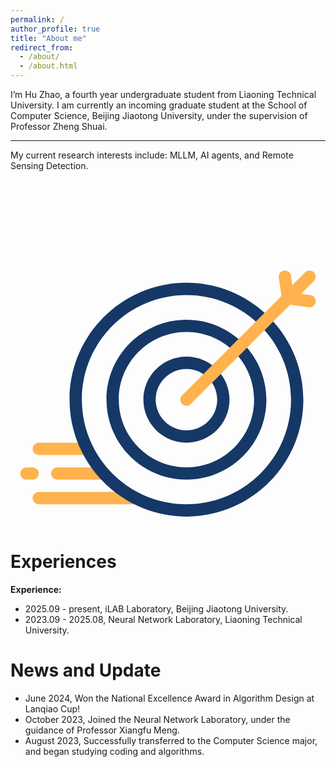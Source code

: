```yaml
---
permalink: /
author_profile: true
title: "About me"
redirect_from: 
  - /about/
  - /about.html
---
```


I’m Hu Zhao, a fourth year undergraduate student from Liaoning Technical University. I am currently an incoming graduate student at the School of Computer Science, Beijing Jiaotong University, under the supervision of Professor Zheng Shuai. 
****
My current research interests include: MLLM, AI agents, and Remote Sensing Detection.

<br><br><br>

<!-- Generator: Adobe Illustrator 24.1.0, SVG Export Plug-In . SVG Version: 6.00 Build 0)  -->
<svg class="experience-img" xmlns="http://www.w3.org/2000/svg" xmlns:xlink="http://www.w3.org/1999/xlink" x="0px" y="0px"
     viewBox="0 0 512 512" style="enable-background:new 0 0 512 512;" xml:space="preserve">
    <g id="_x31_0_x2C__target_x2C__goal_x2C__focus_x2C__aim_x2C__success">
        <g>
            <path id="XMLID_368_" style="fill:#FFB24D;" d="M35.999,396.001h-10c-5.523,0-10-4.478-10-10s4.477-10,10-10h10
            c5.523,0,10,4.478,10,10S41.522,396.001,35.999,396.001z"/>
            <path id="XMLID_372_" style="fill:#FFB24D;" d="M151.839,396.001h-75.84c-5.523,0-10-4.478-10-10s4.477-10,10-10h75.84
            c5.523,0,10,4.478,10,10S157.362,396.001,151.839,396.001z"/>
            <path id="XMLID_374_" style="fill:#FFB24D;" d="M124.719,356.001h-78.72c-5.523,0-10-4.478-10-10s4.477-10,10-10h78.72
            c5.523,0,10,4.478,10,10S130.242,356.001,124.719,356.001z"/>
            <path id="XMLID_376_" style="fill:#FFB24D;" d="M203.459,436.001H45.999c-5.523,0-10-4.478-10-10s4.477-10,10-10h157.46
            c5.523,0,10,4.478,10,10S208.982,436.001,203.459,436.001z"/>
            <path id="XMLID_380_" style="fill:#153866;" d="M285.999,456.001c-104.766,0-190-85.233-190-190c0-104.766,85.234-190,190-190
            s190,85.234,190,190C475.999,370.767,390.766,456.001,285.999,456.001z M285.999,96.001c-93.738,0-170,76.262-170,170
            s76.262,170,170,170s170-76.262,170-170S379.738,96.001,285.999,96.001z"/>
            <path id="XMLID_388_" style="fill:#153866;" d="M285.999,396.001c-71.682,0-130-58.317-130-130c0-71.682,58.318-130,130-130
            s130,58.318,130,130C415.999,337.683,357.682,396.001,285.999,396.001z M285.999,156.001c-60.654,0-110,49.346-110,110
            s49.346,110,110,110s110-49.346,110-110S346.654,156.001,285.999,156.001z"/>
            <path id="XMLID_391_" style="fill:#153866;" d="M285.999,336.001c-38.598,0-70-31.402-70-70s31.402-70,70-70s70,31.402,70,70
            S324.598,336.001,285.999,336.001z M285.999,216.001c-27.57,0-50,22.43-50,50s22.43,50,50,50s50-22.43,50-50
            S313.57,216.001,285.999,216.001z"/>
            <path id="XMLID_394_" style="fill:#FFB24D;" d="M484.585,115.9l-35-5c-4.4-0.628-7.857-4.085-8.485-8.485l-5-35
            c-0.781-5.467,3.018-10.533,8.485-11.313c5.468-0.781,10.533,3.018,11.313,8.485l3.939,27.575l27.575,3.939
            c5.467,0.781,9.267,5.846,8.485,11.313C495.115,112.904,490.026,116.681,484.585,115.9z"/>
            <path id="XMLID_395_" style="fill:#FFB24D;" d="M278.928,273.072c-3.905-3.905-3.905-10.237,0-14.143l200-200
            c3.905-3.904,10.237-3.904,14.143,0c3.905,3.905,3.905,10.237,0,14.143l-200,200C289.164,276.977,282.834,276.976,278.928,273.072
            z"/>
        </g>
    </g>
</svg> 
Experiences
======
<div class="experience-container">
    <div class="experience-img">
        <!-- SVG 图像部分已放置于此 -->
    </div>
    <p>
        <strong>Experience:</strong>
        <ul>
            <li>2025.09 - present, iLAB Laboratory, Beijing Jiaotong University.</li>
            <li>2023.09 - 2025.08, Neural Network Laboratory, Liaoning Technical University.</li>
        </ul>
    </p>
</div>

News and Update
======
- June 2024, Won the National Excellence Award in Algorithm Design at Lanqiao Cup!
- October 2023, Joined the Neural Network Laboratory, under the guidance of Professor Xiangfu Meng.
- August 2023, Successfully transferred to the Computer Science major, and began studying coding and algorithms.

